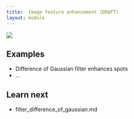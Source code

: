 ```yaml
---
title:  Image feature enhancement (DRAFT)
layout: module
---
```


<img src='https://g.gravizo.com/svg?
digraph G {
    shift [fontcolor=white,color=white];
    image -> filter -> "enhanced image";
    node [shape=box, color=grey, fontcolor=grey];
    "enhanced image" -> "feature" [label=" aka", style=dashed, color=grey, fontcolor=grey, fontsize=10];
    "feature enhancement" [shape=box, color=grey, fontcolor=grey, margin=0.05];
    filter -> "feature enhancement" [label=" aka", style=dashed, color=grey, fontcolor=grey, fontsize=10];
}
'/>

## Examples

- Difference of Gaussian filter enhances spots
- ...

## Learn next

- filter_difference_of_gaussian.md
